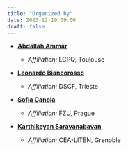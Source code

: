 ```yaml
---
title: "Organized by"
date: 2023-12-19 09:00
draft: false
---
```


<!--- # About the Organizers -->

- [**Abdallah Ammar**](https://scholar.google.com/citations?user=y437T5sAAAAJ&hl=fr&oi=sra)
  - *Affiliation:* LCPQ, Toulouse

- [**Leonardo Biancorosso**](https://www.linkedin.com/in/leonardo-biancorosso-904106200/)
  - *Affiliation:* DSCF, Trieste

- [**Sofia Canola**](https://www.fzu.cz/en/people/sofia-canola-phd)
  - *Affiliation:* FZU, Prague

- [**Karthikeyan Saravanabavan**](https://www.linkedin.com/in/karthikeyan-saravanabavan-58b632195/)
  - *Affiliation:* CEA-LITEN, Grenoble
